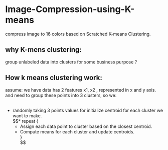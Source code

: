 # Image-Compression-using-K-means
compress image to 16 colors based on Scratched K-means Clustering. 

## why K-mens clustering:
 group unlabeled data into clusters for some business purpose ? </br>

## How k means clustering work:

assume:
we have data has 2 features x1, x2 , represented in x and y axis. </br>
and need to group these points into 3 clusters, so we: </br></br>

* randomly taking 3 points values for initialize centroid for each cluster we want to make.</br>
$$* repeat { </br>
    * Assign each data point to cluster based on the closest centroid.</br>
    * Compute means for each cluster and update centroids.</br>
          }</br>$$

            



